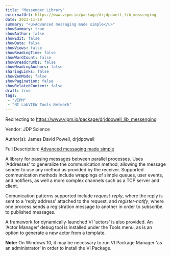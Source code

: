 ```yaml
---
title: "Messenger Library"
externalUrl: https://www.vipm.io/package/drjdpowell_lib_messenging
date: 2023-11-29
summary: "<u>Advanced messaging made simple</u>"
showSummary: true
showAuthor: false
showEdit: false
showData: false
showViews: false
showReadingTime: false
showWordCount: false
showBreadcrumbs: false
showHeadingAnchors: false
sharingLinks: false
showZenMode: false
showPagination: false
showRelatedContent: false
draft: true
tags:
 - "VIPM"
 - "NI LabVIEW Tools Network"
---
```


Redirecting to https://www.vipm.io/package/drjdpowell_lib_messenging

Vendor: JDP Science

Author(s): James David Powell, drjdpowell
 
Full Description:
<u>Advanced messaging made simple</u>

A library for passing messages between parallel processes.  Uses 'Addresses' to generalize the communication method, allowing the message sender to use any method as provided by the receiver.  Supported communication methods include wrappings of simple queues, user events, and notifiers, as well a more complex channels such as a TCP server and client.  

Comunication patterns supported include *request-reply*, where the reply is sent to a 'reply address' attached to the request, and *register-notify*, where one process sends a registration message to another in order to subscribe to published messages.

A framework for dynamically-launched VI 'actors' is also provided.  An 'Actor Manager' debug tool is installed under the Tools menu, as is an option to generate a new actor from a template.

**Note:** On Windows 10, it may be necessary to run VI Package Manager 'as an administrator' in order to install the VI Package.
